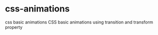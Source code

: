 # css-animations
css basic animations 
CSS basic animations using transition and transform property
